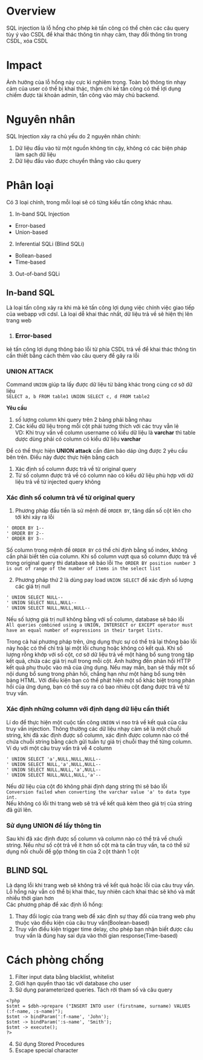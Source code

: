 # Overview  
SQL injection là lỗ hổng cho phép kẻ tấn công có thể chèn các câu query tùy ý vào CSDL để khai thác
thông tin nhạy cảm, thay đổi thông tin trong CSDL, xóa CSDL  

# Impact
Ảnh hưởng của lỗ hổng này cực kì nghiêm trọng. Toàn bộ thông tin nhạy cảm của user có thể bị khai thác, thậm chí kẻ tấn công có thể lợi dụng chiếm được tài khoản admin, tấn công vào máy chủ backend.  
  
# Nguyên nhân
SQL Injection xảy ra chủ yếu do 2 nguyên nhân chính:
1. Dữ liệu đầu vào từ một nguồn không tin cậy, không có các biện pháp làm sạch dữ liệu  
2. Dữ liệu đầu vào được chuyển thẳng vào câu query  
  
# Phân loại  
Có 3 loại chính, trong mỗi loại sẽ có từng kiểu tấn công khác nhau.  
1. In-band SQL Injection  
  - Error-based  
  - Union-based  
2. Inferential SQLi (Blind SQLi)  
  - Bollean-based  
  - Time-based  
3. Out-of-band SQLi  

## In-band SQL  
Là loại tấn công xảy ra khi mà kẻ tấn công lợi dụng việc chính việc giao tiếp của webapp với cdsl. Là loại dễ khai thác nhất, dữ liệu trả về sẽ hiện thị lên trang web  
1. ### Error-based  
kẻ tấn công lợi dụng thông báo lỗi từ phía CSDL trả về để khai thác thông tin cần thiết bằng cách thêm vào câu query để gây ra lỗi  

### UNION ATTACK

Command `UNION` giúp ta lấy được dữ liệu từ bảng khác trong cùng cơ sở dữ liệu  
`SELECT a, b FROM table1 UNION SELECT c, d FROM table2 `  

**Yêu cầu**
1. số lượng column khi query trên 2 bảng phải bằng nhau  
2. Các kiểu dữ liệu trong mỗi cột phải tương thích với các truy vẫn lẻ   
VD: Khi truy vấn về column username  có kiểu dữ liệu là **varchar** thì table dược dùng phải có column có kiểu dữ liệu **varchar**  

Để có thể thực hiện **UNION attack** cần đảm bảo dáp ứng được 2 yêu cầu bên trên. Điều này được thực hiện bằng cách  
1. Xác định số column được trả về từ original query  
2. Từ số column được trả về có column nào có kiểu dữ liệu phù hợp với dữ liệu trả về từ injected query không  

### Xác đinh số column trả về từ original query  
1. Phương pháp đầu tiền là sử mệnh đề `ORDER BY`, tăng dần số cột lên cho tới khi xảy ra lỗi  
```
' ORDER BY 1--
' ORDER BY 2--
' ORDER BY 3--
```  
Số column trong mệnh đề `ORDER BY` có thể chỉ định bằng số index, không cần phải biết
tên của column. Khi số column vượt qua số column được trả về trong original query thì database sẽ báo lỗi
`The ORDER BY position number 3 is out of range of the number of items in the select list`  

2. Phương pháp thứ 2 là dùng pay load `UNION SELECT` để xác định số lượng các giá trị null  
```
' UNION SELECT NULL--
' UNION SELECT NULL,NULL--
' UNION SELECT NULL,NULL,NULL--
```  
Nếu số lượng giá trị null không bằng với số column, database sẽ báo lỗi  
`All queries combined using a UNION, INTERSECT or EXCEPT operator must have an equal number of expressions in their target lists.`  

Trong cả hai phương pháp trên, ứng dụng thực sự có thể trả lại thông báo lỗi này hoặc có thể chỉ trả lại một lỗi chung hoặc 
không có kết quả. Khi số lượng rỗng khớp với số cột, cơ sở dữ liệu trả về một hàng bổ sung trong tập kết quả, 
chứa các giá trị null trong mỗi cột. Ảnh hưởng đến phản hồi HTTP kết quả phụ thuộc vào mã của ứng dụng. Nếu may mắn, bạn sẽ thấy một số nội dung bổ sung trong 
phản hồi, chẳng hạn như một hàng bổ sung trên bảng HTML. Với điều kiện bạn có thể phát hiện một số khác biệt trong phản hồi của ứng dụng, bạn có thể suy ra có bao nhiêu cột đang được trả về từ truy vấn.  

### Xác định những column với định dạng dữ liệu cần thiết  
Lí do để thực hiện một cuộc tấn công `UNION` vì nso trả về kết quả của câu truy vấn injection.
 Thông thường các dữ liệu nhạy cảm sẽ là một chuỗi string, khi đã xác định được số column, xác định được column nào có 
 thể chứa chuỗi string bằng cách gửi tuần tự giá trị chuỗi thay thế từng column. Ví dụ với một câu truy vấn trả về 4 column  
 ```
' UNION SELECT 'a',NULL,NULL,NULL--
' UNION SELECT NULL,'a',NULL,NULL--
' UNION SELECT NULL,NULL,'a',NULL--
' UNION SELECT NULL,NULL,NULL,'a'--
```  
Nếu dữ liệu của cột đó không phải định dạng string thì sẽ báo lỗi  
`Conversion failed when converting the varchar value 'a' to data type int.`  
Nếu không có lỗi thì trang web sẽ trả về kết quả kèm theo giá trị của string đã gửi lên.  

### Sử dụng UNION để lấy thông tin  
Sau khi đã xác định được số column và column nào có thể trả về chuối string. Nếu như số cột trả về ít hơn số cột mà ta cần truy vấn, ta có thể sử dụng nối chuỗi
để gộp thông tin của 2 cột thành 1 cột  

## BLIND SQL  
Là dạng lỗi khi trang web sẽ không trả về kết quả hoặc lỗi của câu truy vấn. Lỗ hổng này vẫn có thể bị khai thác, tuy nhiên cách khai thác sẽ khó và mất nhiều thời gian hơn  
Các phương pháp để xác định lỗ hổng:  
1.  Thay đổi logic của trang web để xác định sự thay đổi của trang web phụ thuộc vào điều kiện của câu truy vấn(Boolean-based)  
2.  Truy vấn điều kiện trigger time delay, cho phép bạn nhận biết được câu truy vấn là đúng hay sai dựa vào thời gian response(Time-based)  
  
# Cách phòng chống  
1. Filter input data bằng blacklist, whitelist  
2. Giới hạn quyền thao tác với database cho user    
3. Sử dụng parameterized queries. Tách rời tham số và câu query   
```
<?php
$stmt = $dbh->prepare ("INSERT INTO user (firstname, surname) VALUES (:f-name, :s-name)");
$stmt -> bindParam(':f-name', 'John');
$stmt -> bindParam(':s-name', 'Smith');
$stmt -> execute();
?>
```  
4. Sử dụng Stored Procedures  
5. Escape special character  
